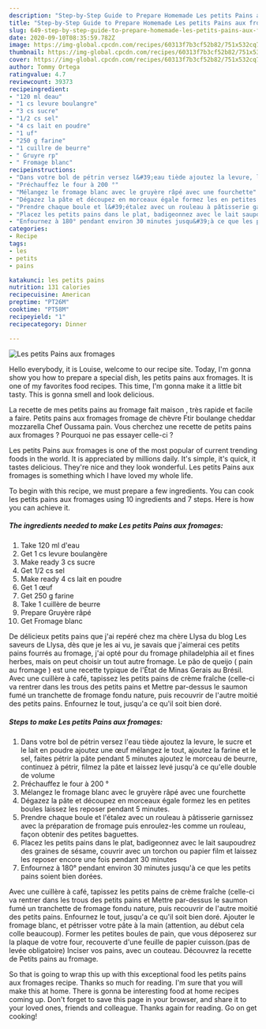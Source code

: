 ```yaml
---
description: "Step-by-Step Guide to Prepare Homemade Les petits Pains aux fromages"
title: "Step-by-Step Guide to Prepare Homemade Les petits Pains aux fromages"
slug: 649-step-by-step-guide-to-prepare-homemade-les-petits-pains-aux-fromages
date: 2020-09-10T08:35:59.782Z
image: https://img-global.cpcdn.com/recipes/60313f7b3cf52b82/751x532cq70/les-petits-pains-aux-fromages-photo-principale-de-la-recette.jpg
thumbnail: https://img-global.cpcdn.com/recipes/60313f7b3cf52b82/751x532cq70/les-petits-pains-aux-fromages-photo-principale-de-la-recette.jpg
cover: https://img-global.cpcdn.com/recipes/60313f7b3cf52b82/751x532cq70/les-petits-pains-aux-fromages-photo-principale-de-la-recette.jpg
author: Tommy Ortega
ratingvalue: 4.7
reviewcount: 39373
recipeingredient:
- "120 ml deau"
- "1 cs levure boulangre"
- "3 cs sucre"
- "1/2 cs sel"
- "4 cs lait en poudre"
- "1 uf"
- "250 g farine"
- "1 cuillre de beurre"
- " Gruyre rp"
- " Fromage blanc"
recipeinstructions:
- "Dans votre bol de pétrin versez l&#39;eau tiède ajoutez la levure, le sucre et le lait en poudre ajoutez une œuf mélangez le tout, ajoutez la farine et le sel, faites pétrir la pâte pendant 5 minutes ajoutez le morceau de beurre, continuez à pétrir, filmez la pâte et laissez levé jusqu&#39;à ce qu&#39;elle double de volume"
- "Préchauffez le four à 200 °"
- "Mélangez le fromage blanc avec le gruyère râpé avec une fourchette"
- "Dégazez la pâte et découpez en morceaux égale formez les en petites boules laissez les reposer pendant 5 minutes."
- "Prendre chaque boule et l&#39;étalez avec un rouleau à pâtisserie garnissez avec la préparation de fromage puis enroulez-les comme un rouleau, façon obtenir des petites baguettes."
- "Placez les petits pains dans le plat, badigeonnez avec le lait saupoudrez des graines de sésame, couvrir avec un torchon ou papier film et laissez les reposer encore une fois pendant 30 minutes"
- "Enfournez à 180° pendant environ 30 minutes jusqu&#39;à ce que les petits pains soient bien dorées."
categories:
- Recipe
tags:
- les
- petits
- pains

katakunci: les petits pains 
nutrition: 131 calories
recipecuisine: American
preptime: "PT26M"
cooktime: "PT58M"
recipeyield: "1"
recipecategory: Dinner

---
```



![Les petits Pains aux fromages](https://img-global.cpcdn.com/recipes/60313f7b3cf52b82/751x532cq70/les-petits-pains-aux-fromages-photo-principale-de-la-recette.jpg)

Hello everybody, it is Louise, welcome to our recipe site. Today, I'm gonna show you how to prepare a special dish, les petits pains aux fromages. It is one of my favorites food recipes. This time, I'm gonna make it a little bit tasty. This is gonna smell and look delicious.

La recette de mes petits pains au fromage fait maison , très rapide et facile a faire. Petits pains aux fromages fromage de chèvre Ftir boulange cheddar mozzarella Chef Oussama pain. Vous cherchez une recette de petits pains aux fromages ? Pourquoi ne pas essayer celle-ci ?

Les petits Pains aux fromages is one of the most popular of current trending foods in the world. It is appreciated by millions daily. It's simple, it's quick, it tastes delicious. They're nice and they look wonderful. Les petits Pains aux fromages is something which I have loved my whole life.


To begin with this recipe, we must prepare a few ingredients. You can cook les petits pains aux fromages using 10 ingredients and 7 steps. Here is how you can achieve it.

<!--inarticleads1-->

##### The ingredients needed to make Les petits Pains aux fromages:

1. Take 120 ml d&#39;eau
1. Get 1 cs levure boulangère
1. Make ready 3 cs sucre
1. Get 1/2 cs sel
1. Make ready 4 cs lait en poudre
1. Get 1 œuf
1. Get 250 g farine
1. Take 1 cuillère de beurre
1. Prepare  Gruyère râpé
1. Get  Fromage blanc


De délicieux petits pains que j&#39;ai repéré chez ma chère Llysa du blog Les saveurs de Llysa, dès que je les ai vu, je savais que j&#39;aimerai ces petits pains fourrés au fromage, j&#39;ai opté pour du fromage philadelphia ail et fines herbes, mais on peut choisir un tout autre fromage. Le pão de queijo ( pain au fromage ) est une recette typique de l&#39;État de Minas Gerais au Brésil. Avec une cuillère à café, tapissez les petits pains de crème fraîche (celle-ci va rentrer dans les trous des petits pains et Mettre par-dessus le saumon fumé un tranchette de fromage fondu nature, puis recouvrir de l&#39;autre moitié des petits pains. Enfournez le tout, jusqu&#39;a ce qu&#39;il soit bien doré. 

<!--inarticleads2-->

##### Steps to make Les petits Pains aux fromages:

1. Dans votre bol de pétrin versez l&#39;eau tiède ajoutez la levure, le sucre et le lait en poudre ajoutez une œuf mélangez le tout, ajoutez la farine et le sel, faites pétrir la pâte pendant 5 minutes ajoutez le morceau de beurre, continuez à pétrir, filmez la pâte et laissez levé jusqu&#39;à ce qu&#39;elle double de volume
1. Préchauffez le four à 200 °
1. Mélangez le fromage blanc avec le gruyère râpé avec une fourchette
1. Dégazez la pâte et découpez en morceaux égale formez les en petites boules laissez les reposer pendant 5 minutes.
1. Prendre chaque boule et l&#39;étalez avec un rouleau à pâtisserie garnissez avec la préparation de fromage puis enroulez-les comme un rouleau, façon obtenir des petites baguettes.
1. Placez les petits pains dans le plat, badigeonnez avec le lait saupoudrez des graines de sésame, couvrir avec un torchon ou papier film et laissez les reposer encore une fois pendant 30 minutes
1. Enfournez à 180° pendant environ 30 minutes jusqu&#39;à ce que les petits pains soient bien dorées.


Avec une cuillère à café, tapissez les petits pains de crème fraîche (celle-ci va rentrer dans les trous des petits pains et Mettre par-dessus le saumon fumé un tranchette de fromage fondu nature, puis recouvrir de l&#39;autre moitié des petits pains. Enfournez le tout, jusqu&#39;a ce qu&#39;il soit bien doré. Ajouter le fromage blanc, et pétrisser votre pâte à la main (attention, au début cela colle beaucoup). Former les petites boules de pain, que vous déposerez sur la plaque de votre four, recouverte d&#39;une feuille de papier cuisson.(pas de levée obligatoire) Inciser vos pains, avec un couteau. Découvrez la recette de Petits pains au fromage. 

So that is going to wrap this up with this exceptional food les petits pains aux fromages recipe. Thanks so much for reading. I'm sure that you will make this at home. There is gonna be interesting food at home recipes coming up. Don't forget to save this page in your browser, and share it to your loved ones, friends and colleague. Thanks again for reading. Go on get cooking!
